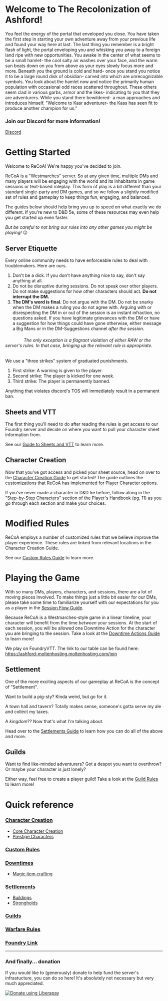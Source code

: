 # Welcome to The Recolonization of Ashford!
You feel the energy of the portal that enveloped you close. You have taken the first step in starting your own adventure away from your previous life and found your way here at last. The last thing you remember is a bright flash of light, the portal enveloping you and whisking you away to a foreign land ripe with new opportunities. 
You awake in the center of what seems to be a small hamlet- the cool salty air washes over your face, and the warm sun beats down on you from above as your eyes slowly focus more and more.
Beneath you the ground is cold and hard- once you stand you notice it to be a large round disk of obsidian- carved into which are unrecognizable symbols.
You look about the hamlet now and notice the primarily human population with occasional odd races scattered throughout. These others seem clad in various garbs, armor and the likes- indicating to you that they are adventurers. 
While you stand there bewildered- a man approaches and introduces himself. "Welcome to Kasr adventurer- the Kass has seen fit to produce another champion for us."

### Join our Discord for more information!
[Discord](https://discord.gg/cYa9qYEZtS)
 
# Getting Started
Welcome to ReCoA! We're happy you've decided to join. 

ReCoA is a "Westmarches" server. So at any given time, multiple DMs and many players will be engaging with the world and its inhabitants in game sessions or text-based roleplay. This form of play is a bit different than your standard single-party and DM games, and so we follow a slightly modified set of rules and gameplay to keep things fun, engaging, and balanced. 

The guides below should help bring you up to speed on what exactly we do different. If you're new to D&D 5e, some of these resources may even help you get started up even faster. 

*But be careful to not bring our rules into any other games you might be playing!* :stuck_out_tongue_winking_eye:

## Server Etiquette 

Every online community needs to have enforceable rules to deal with troublemakers.  Here are ours.
1. Don't be a dick.  If you don't have anything nice to say, don't say anything at all.
2. Do not be disruptive during sessions.  Do not speak over other players. Do not make suggestions for how other characters should act.  **Do not interrupt the DM.**
3. **The DM's word is final.** Do not argue with the DM.  Do not be snarky when the DM makes a ruling you do not agree with.  Arguing with or disrespecting the DM in or out of the session is an instant infraction, no questions asked. If you have legitimate grievances with the DM or have a suggestion for how things could have gone otherwise, either message a Big Mans or in the DM-Suggestions channel *after the session.* 
######                The only exception is a flagrant violation of either RAW or the server's rules. In that case, bringing up the relevant rule is appropriate.

We use a "three strikes" system of graduated punishments.
1. First strike: A warning is given to the player.  
2. Second strike: The player is kicked for one week.
3. Third strike: The player is permanently banned.  

Anything that violates discord's TOS will immediately result in a permanent ban.

## Sheets and VTT
The first thing you'll need to do after reading the rules is get access to our Foundry server and decide on where you want to pull your character sheet information from. 

See our [Guide to Sheets and VTT](sheets/sheets_vtt.md) to learn more.
## Character Creation
Now that you've got access and picked your sheet source, head on over to the [Character Creation Guide](character_creation/0_creation_guide.md) to get started! The guide outlines the customizations that ReCoA has implemented for Player Character options.

If you've never made a character in D&D 5e before, follow along in the ["Step-by-Step Characters"](https://5etools-mirror-1.github.io/quickreference.html#bookref-quick,0,step-by-step%20characters) section of the Player's Handbook (pg. 11) as you go through each section and make your choices. 

# Modified Rules 
ReCoA employs a number of customized rules that we believe improve the player experience. These rules are linked from relevant locations in the Character Creation Guide.

See our [Custom Rules Guide](modified_mechanics/rules.md) to learn more.

# Playing the Game
With so many DMs, players, characters, and sessions, there are a lot of moving pieces involved. To make things just a little bit easier for our DMs, please take some time to familiarize yourself with our expectations for you as a player in the [Session Flow Guide](playing_the_game/session_flow.md).

Because ReCoA is a Westmarches-style game in a linear timeline, your character will benefit from the time *between* your sessions. At the start of each session, you will be allowed one Downtime Action for the character you are bringing to the session. Take a look at the [Downtime Actions Guide](playing_the_game/downtime_actions.md) to learn more!

We play on FoundryVTT.  The link to our table can be found here: https://ashford-moltenhosting.moltenhosting.com/join

## Settlement
One of the more exciting aspects of our gameplay at ReCoA is the concept of "Settlement". 

Want to build a pig-sty? Kinda weird, but go for it. 

A town hall and tavern? Totally makes sense, someone's gotta serve my ale and collect my taxes.

A *kingdom*?? Now that's what I'm talking about. 

Head over to the [Settlements Guide](playing_the_game/settlements.md) to learn how you can do all of the above and more. 

## Guilds

Want to find like-minded adventurers? Got a despot you want to overthrow? Or maybe your character is just lonely?

Either way, feel free to create a player guild!  Take a look at the [Guild Rules](Guilds/Guild_rules.md) to learn more!

# Quick reference
### [Character Creation](character_creation/0_creation_guide.md)
* [Core Character Creation](character_creation/2_core_character_creation.md)
* [Prestige Characters](character_creation/prestige_leveling.md)
### [Custom Rules](modified_mechanics/rules.md)
### [Downtimes](playing_the_game/downtime_actions.md)
* [Magic item crafting](playing_the_game/downtime_actions.md#crafting-a-magic-item)
### [Settlements](playing_the_game/settlements.md)
* [Buildings](playing_the_game/settlement_buildings.md)
* [Strongholds](playing_the_game/strongholds.md)
### [Guilds](Guilds/Guild_rules.md)
### [Warfare Rules](playing_the_game/kingdoms&warfare.md)
### [Foundry Link](https://ashford-foundry.duckdns.org)

<hr>

### And finally... donation
If you would like to (generously) donate to help fund the server's infrastucture, you can do so here! It's absolutely not necessary but very much appreciated.

<noscript><a href="https://liberapay.com/Ashford_DnD/donate"><img alt="Donate using Liberapay" src="https://liberapay.com/assets/widgets/donate.svg"></a></noscript>
